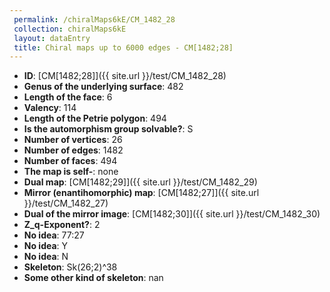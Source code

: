```yaml
--- 
 permalink: /chiralMaps6kE/CM_1482_28 
 collection: chiralMaps6kE
 layout: dataEntry
 title: Chiral maps up to 6000 edges - CM[1482;28]
---
```


- **ID**: [CM[1482;28]]({{ site.url }}/test/CM_1482_28)
- **Genus of the underlying surface**: 482
- **Length of the face**: 6
- **Valency**: 114
- **Length of the Petrie polygon**: 494
- **Is the automorphism group solvable?**: S
- **Number of vertices**: 26
- **Number of edges**: 1482
- **Number of faces**: 494
- **The map is self-**: none
- **Dual map**: [CM[1482;29]]({{ site.url }}/test/CM_1482_29)
- **Mirror (enantihomorphic) map**: [CM[1482;27]]({{ site.url }}/test/CM_1482_27)
- **Dual of the mirror image**: [CM[1482;30]]({{ site.url }}/test/CM_1482_30)
- **Z_q-Exponent?**: 2
- **No idea**:  77:27
- **No idea**: Y
- **No idea**: N
- **Skeleton**: Sk(26;2)^38
- **Some other kind of skeleton**: nan
